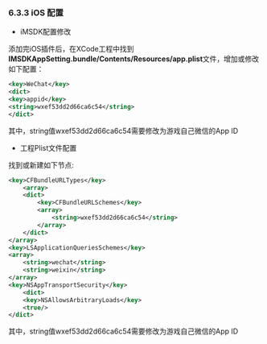 ### 6.3.3 iOS 配置

* iMSDK配置修改

 添加完iOS插件后，在XCode工程中找到**IMSDKAppSetting.bundle/Contents/Resources/app.plist**文件，增加或修改如下配置：

 ```xml
 <key>WeChat</key>
 <dict>
 <key>appid</key>
 <string>wxef53dd2d66ca6c54</string>
 </dict>
 ```

 其中，string值wxef53dd2d66ca6c54需要修改为游戏自己微信的App ID

* 工程Plist文件配置

 找到或新建如下节点:

 ```xml
 <key>CFBundleURLTypes</key>
     <array>
     <dict>
         <key>CFBundleURLSchemes</key>
         <array>
             <string>wxef53dd2d66ca6c54</string>
         </array>
     </dict>
 </array>
 <key>LSApplicationQueriesSchemes</key>
 <array>
     <string>wechat</string>
	 <string>weixin</string>
 </array>
 <key>NSAppTransportSecurity</key>
     <dict>
	 <key>NSAllowsArbitraryLoads</key>
     <true/>
 </dict>
 ```

 其中，string值wxef53dd2d66ca6c54需要修改为游戏自己微信的App ID